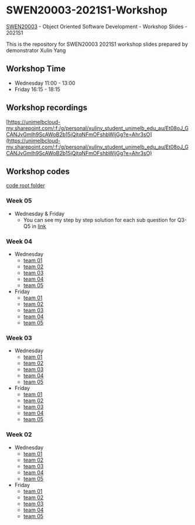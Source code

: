 # SWEN20003-2021S1-Workshop
[SWEN20003](https://handbook.unimelb.edu.au/2021/subjects/swen20003) - Object Oriented Software Development - Workshop Slides - 2021S1

This is the repository for SWEN20003 2021S1 workshop slides prepared by demonstrator Xulin Yang

## Workshop Time
- Wednesday 11:00 - 13:00
- Friday 16:15 - 18:15

## Workshop recordings
[https://unimelbcloud-my.sharepoint.com/:f:/g/personal/xuliny_student_unimelb_edu_au/Et08oJ_GCANJvGmIh9ScAWoB2b15jQjtqNFmOFshbWljGg?e=Ahr3sO](https://unimelbcloud-my.sharepoint.com/:f:/g/personal/xuliny_student_unimelb_edu_au/Et08oJ_GCANJvGmIh9ScAWoB2b15jQjtqNFmOFshbWljGg?e=Ahr3sO)

## Workshop codes
[code root folder](https://repl.it/repls/folder/SWEN20003%202021S1)
### Week 05
- Wednesday & Friday
  - You can see my step by step solution for each sub question for Q3-Q5 in [link](https://gitlab.eng.unimelb.edu.au/xuliny/swen20003-2021s1-wed-week05/commits/master)
### Week 04
- Wednesday
  - [team 01](https://replit.com/join/gdwqjpnv-yangxvlin)
  - [team 02](https://replit.com/join/zffzyhuo-yangxvlin)
  - [team 03](https://replit.com/join/vajtiulp-yangxvlin)
  - [team 04](https://replit.com/join/ngtpqaiq-yangxvlin)
  - [team 05](https://replit.com/join/gtfmcyxq-yangxvlin)
- Friday
  - [team 01](https://replit.com/join/lewlukys-yangxvlin)
  - [team 02](https://replit.com/join/bbxztemn-yangxvlin)
  - [team 03](https://replit.com/join/bpbgupoj-yangxvlin)
  - [team 04](https://replit.com/join/nipijayn-yangxvlin)
  - [team 05](https://replit.com/join/vqslvtxg-yangxvlin)
### Week 03
- Wednesday
  - [team 01](https://replit.com/join/pgjajxii-yangxvlin)
  - [team 02](https://replit.com/join/zcwhklkh-yangxvlin)
  - [team 03](https://replit.com/join/bzgscjcv-yangxvlin)
  - [team 04](https://replit.com/join/eojwiytk-yangxvlin)
  - [team 05](https://replit.com/join/jygsgiox-yangxvlin)
- Friday
  - [team 01](https://replit.com/join/pmbekkuj-yangxvlin)
  - [team 02](https://replit.com/join/myijnimk-yangxvlin)
  - [team 03](https://replit.com/join/xokundzg-yangxvlin)
  - [team 04](https://replit.com/join/pzbogpct-yangxvlin)
  - [team 05](https://replit.com/join/bnccbrsx-yangxvlin)
### Week 02
- Wednesday
  - [team 01](https://repl.it/join/thwwatby-yangxvlin)
  - [team 02](https://repl.it/join/hlyeqkiw-yangxvlin)
  - [team 03](https://repl.it/join/uwdlswot-yangxvlin)
  - [team 04](https://repl.it/join/gpywhnnz-yangxvlin)
  - [team 05](https://repl.it/join/cxbznjsj-yangxvlin)
- Friday
  - [team 01](https://repl.it/join/whtjetrq-yangxvlin)
  - [team 02](https://repl.it/join/vwjqsssm-yangxvlin)
  - [team 03](https://repl.it/join/tpmumuuc-yangxvlin)
  - [team 04](https://repl.it/join/qiqeaolz-yangxvlin)
  - [team 05](https://repl.it/join/ovgcfooo-yangxvlin)
